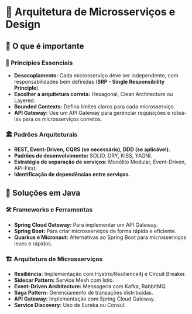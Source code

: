 # 📌 Arquitetura de Microsserviços e Design

## 🔹 O que é importante

### 📌 Princípios Essenciais
- **Desacoplamento:** Cada microsserviço deve ser independente, com responsabilidades bem definidas (**SRP - Single Responsibility Principle**).
- **Escolher a arquitetura correta:** Hexagonal, Clean Architecture ou Layered.
- **Bounded Contexts:** Defina limites claros para cada microsserviço.
- **API Gateway:** Use um API Gateway para gerenciar requisições e roteá-las para os microsserviços corretos.

### 🏛️ Padrões Arquiteturais
- **REST, Event-Driven, CQRS (se necessário), DDD (se aplicável).**
- **Padrões de desenvolvimento:** SOLID, DRY, KISS, YAGNI.
- **Estratégia de separação de serviços:** Monólito Modular, Event-Driven, API-First.
- **Identificação de dependências entre serviços.**

## 🔹 Soluções em Java

### 🛠️ Frameworks e Ferramentas
- **Spring Cloud Gateway:** Para implementar um API Gateway.
- **Spring Boot:** Para criar microsserviços de forma rápida e eficiente.
- **Quarkus e Micronaut:** Alternativas ao Spring Boot para microsserviços leves e rápidos.

### 🏗️ Arquitetura de Microsserviços
- **Resiliência:** Implementação com Hystrix/Resilience4j e Circuit Breaker.
- **Sidecar Pattern:** Service Mesh com Istio.
- **Event-Driven Architecture:** Mensageria com Kafka, RabbitMQ.
- **Saga Pattern:** Gerenciamento de transações distribuídas.
- **API Gateway:** Implementação com Spring Cloud Gateway.
- **Service Discovery:** Uso de Eureka ou Consul.
